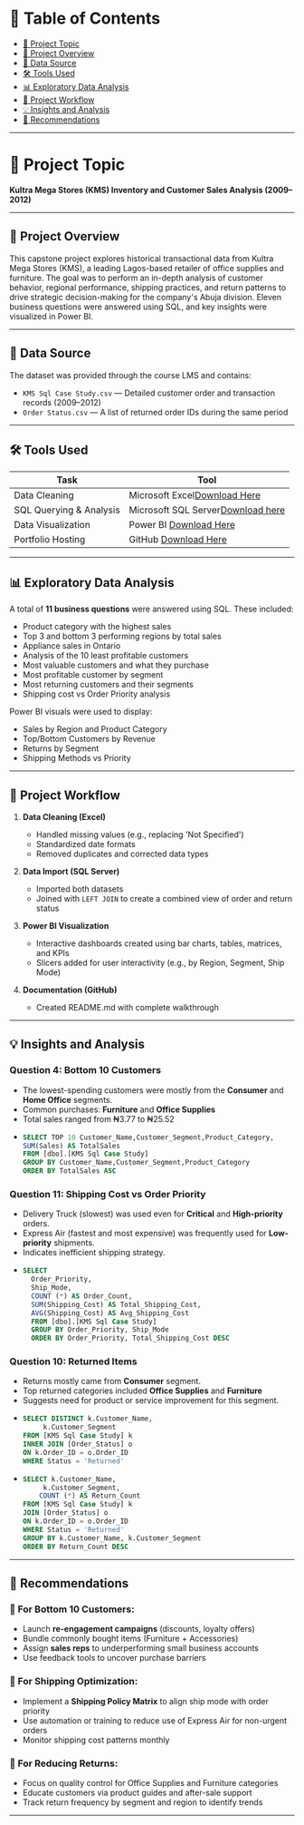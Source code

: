 # 📑 Table of Contents

- [📌 Project Topic](#-project-topic)
- [📖 Project Overview](#-project-overview)
- [📂 Data Source](#-data-source)
- [🛠 Tools Used](#-tools-used)
- [📊 Exploratory Data Analysis](#-exploratory-data-analysis)
- [🔄 Project Workflow](#-project-workflow)
- [💡 Insights and Analysis](#-insights-and-analysis)
- [📌 Recommendations](#-recommendations)

---

# 📌 Project Topic

**Kultra Mega Stores (KMS) Inventory and Customer Sales Analysis (2009–2012)**

---

## 📖 Project Overview

This capstone project explores historical transactional data from Kultra Mega Stores (KMS), a leading Lagos-based retailer of office supplies and furniture. The goal was to perform an in-depth analysis of customer behavior, regional performance, shipping practices, and return patterns to drive strategic decision-making for the company's Abuja division. Eleven business questions were answered using SQL, and key insights were visualized in Power BI.

---

## 📂 Data Source

The dataset was provided through the course LMS and contains:

- `KMS Sql Case Study.csv` — Detailed customer order and transaction records (2009–2012)
- `Order Status.csv` — A list of returned order IDs during the same period

---

## 🛠 Tools Used

| Task                        | Tool                                    |
|-----------------------------|-----------------------------------------|
| Data Cleaning               | Microsoft Excel[Download Here](https://www.microsoft.com/en-us/microsoft-365/p/excel/CFQ7TTC0HR4R?activetab=pivot:overviewtab)        |
| SQL Querying & Analysis     | Microsoft SQL Server[Download here](https://www.microsoft.com/en-us/sql-server/sql-server-downloads)   |
| Data Visualization          | Power BI    [Download Here](https://go.microsoft.com/fwlink/?LinkId=2240819&clcid=0x409&culture=en-us&country=us)               |
| Portfolio Hosting           | GitHub      [Download Here](https://github.com/)               |

---

## 📊 Exploratory Data Analysis

A total of **11 business questions** were answered using SQL. These included:

- Product category with the highest sales
- Top 3 and bottom 3 performing regions by total sales
- Appliance sales in Ontario
- Analysis of the 10 least profitable customers
- Most valuable customers and what they purchase
- Most profitable customer by segment
- Most returning customers and their segments
- Shipping cost vs Order Priority analysis

Power BI visuals were used to display:

- Sales by Region and Product Category
- Top/Bottom Customers by Revenue
- Returns by Segment
- Shipping Methods vs Priority

---

## 🔄 Project Workflow

1. **Data Cleaning (Excel)**
   - Handled missing values (e.g., replacing 'Not Specified')
   - Standardized date formats
   - Removed duplicates and corrected data types

2. **Data Import (SQL Server)**
   - Imported both datasets
   - Joined with `LEFT JOIN` to create a combined view of order and return status

3. **Power BI Visualization**
   - Interactive dashboards created using bar charts, tables, matrices, and KPIs
   - Slicers added for user interactivity (e.g., by Region, Segment, Ship Mode)

4. **Documentation (GitHub)**
   - Created README.md with complete walkthrough

---

## 💡 Insights and Analysis

### Question 4: Bottom 10 Customers
- The lowest-spending customers were mostly from the **Consumer** and **Home Office** segments.
- Common purchases: **Furniture** and **Office Supplies**
- Total sales ranged from ₦3.77 to ₦25.52
- ``` SQL
  SELECT TOP 10 Customer_Name,Customer_Segment,Product_Category,
  SUM(Sales) AS TotalSales
  FROM [dbo].[KMS Sql Case Study]
  GROUP BY Customer_Name,Customer_Segment,Product_Category
  ORDER BY TotalSales ASC

### Question 11: Shipping Cost vs Order Priority
- Delivery Truck (slowest) was used even for **Critical** and **High-priority** orders.
- Express Air (fastest and most expensive) was frequently used for **Low-priority** shipments.
- Indicates inefficient shipping strategy.
- ``` SQL
  SELECT 
    Order_Priority,
    Ship_Mode,
	COUNT (*) AS Order_Count,
	SUM(Shipping_Cost) AS Total_Shipping_Cost,
	AVG(Shipping_Cost) AS Avg_Shipping_Cost
	FROM [dbo].[KMS Sql Case Study]
	GROUP BY Order_Priority, Ship_Mode
	ORDER BY Order_Priority, Total_Shipping_Cost DESC

### Question 10: Returned Items
- Returns mostly came from **Consumer** segment.
- Top returned categories included **Office Supplies** and **Furniture**
- Suggests need for product or service improvement for this segment.
- ``` SQL
  SELECT DISTINCT k.Customer_Name,
       k.Customer_Segment
  FROM [KMS Sql Case Study] k
  INNER JOIN [Order_Status] o
  ON k.Order_ID = o.Order_ID
  WHERE Status = 'Returned'
- ``` SQL
  SELECT k.Customer_Name,
       k.Customer_Segment,
	  COUNT (*) AS Return_Count
  FROM [KMS Sql Case Study] k
  JOIN [Order_Status] o
  ON k.Order_ID = o.Order_ID
  WHERE Status = 'Returned'
  GROUP BY k.Customer_Name, k.Customer_Segment
  ORDER BY Return_Count DESC
---

## 📌 Recommendations

### 🔹 For Bottom 10 Customers:
- Launch **re-engagement campaigns** (discounts, loyalty offers)
- Bundle commonly bought items (Furniture + Accessories)
- Assign **sales reps** to underperforming small business accounts
- Use feedback tools to uncover purchase barriers

### 🔹 For Shipping Optimization:
- Implement a **Shipping Policy Matrix** to align ship mode with order priority
- Use automation or training to reduce use of Express Air for non-urgent orders
- Monitor shipping cost patterns monthly

### 🔹 For Reducing Returns:
- Focus on quality control for Office Supplies and Furniture categories
- Educate customers via product guides and after-sale support
- Track return frequency by segment and region to identify trends

---

